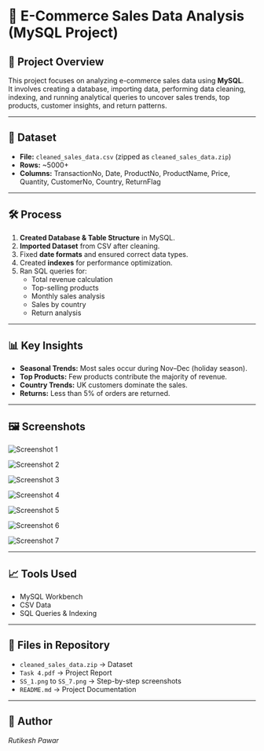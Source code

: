 # 🛒 E-Commerce Sales Data Analysis (MySQL Project)

## 📌 Project Overview
This project focuses on analyzing e-commerce sales data using **MySQL**.  
It involves creating a database, importing data, performing data cleaning, indexing, and running analytical queries to uncover sales trends, top products, customer insights, and return patterns.

---

## 📂 Dataset
- **File:** `cleaned_sales_data.csv` (zipped as `cleaned_sales_data.zip`)
- **Rows:** ~5000+
- **Columns:** TransactionNo, Date, ProductNo, ProductName, Price, Quantity, CustomerNo, Country, ReturnFlag

---

## 🛠️ Process
1. **Created Database & Table Structure** in MySQL.
2. **Imported Dataset** from CSV after cleaning.
3. Fixed **date formats** and ensured correct data types.
4. Created **indexes** for performance optimization.
5. Ran SQL queries for:
   - Total revenue calculation
   - Top-selling products
   - Monthly sales analysis
   - Sales by country
   - Return analysis

---

## 📊 Key Insights
- **Seasonal Trends:** Most sales occur during Nov–Dec (holiday season).
- **Top Products:** Few products contribute the majority of revenue.
- **Country Trends:** UK customers dominate the sales.
- **Returns:** Less than 5% of orders are returned.

---

## 🖼️ Screenshots
![Screenshot 1](SS_1.png)

![Screenshot 2](SS_2.png)

![Screenshot 3](SS_3.png)

![Screenshot 4](SS_4.png)

![Screenshot 5](SS_5.png)

![Screenshot 6](SS_6.png)

![Screenshot 7](SS_7.png)

---

## 📈 Tools Used
- MySQL Workbench
- CSV Data
- SQL Queries & Indexing

---

## 📄 Files in Repository
- `cleaned_sales_data.zip` → Dataset
- `Task 4.pdf` → Project Report
- `SS_1.png` to `SS_7.png` → Step-by-step screenshots
- `README.md` → Project Documentation

---

## 🚀 Author
*Rutikesh Pawar*
